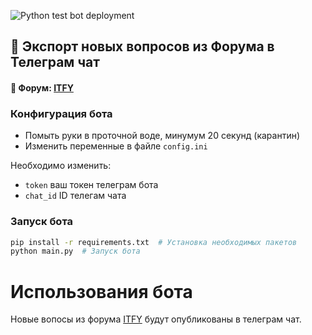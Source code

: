 ![Python test bot deployment](https://github.com/mowshon/itfy-feed-to-chat/workflows/Python%20test%20bot%20deployment/badge.svg)
## 🤖 Экспорт новых вопросов из Форума в Телеграм чат
#### 📢 Форум: [ITFY](https://itfy.org)

### Конфигурация бота
* Помыть руки в проточной воде, минумум 20 секунд (карантин)
* Изменить переменные в файле `config.ini` 

Необходимо изменить:
  * `token` ваш токен телеграм бота
  * `chat_id` ID телегам чата

### Запуск бота

```bash
pip install -r requirements.txt  # Установка необходимых пакетов
python main.py  # Запуск бота
```

# Использования бота

Новые вопосы из форума [ITFY](https://itfy.org) будут опубликованы в телеграм чат. 
